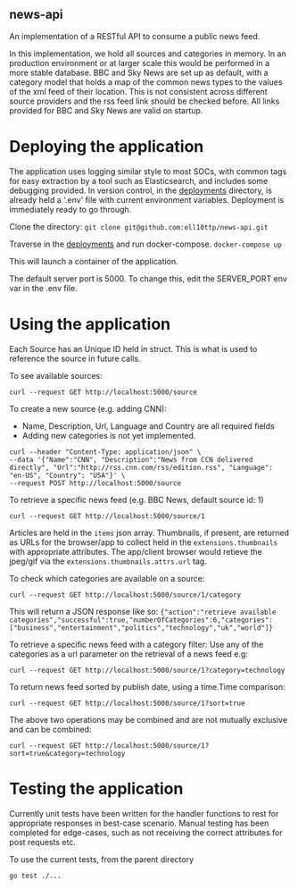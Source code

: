 ## news-api

An implementation of a RESTful API to consume a public news feed.

In this implementation, we hold all sources and categories in memory. In an production environment or at larger scale this would be performed in a more stable database. BBC and Sky News are set up as default, with a category model that holds a map of the common news types to the values of the xml feed of their location. This is not consistent across different source providers and the rss feed link should be checked before. All links provided for BBC and Sky News are valid on startup.

# Deploying the application

The application uses logging similar style to most SOCs, with common tags for easy extraction by a tool such as Elasticsearch, and includes some debugging provided. In version control, in the [deployments](https://github.com/ell10ttp/news-api/tree/main/deployments) directory, is already held a '.env' file with current environment variables. Deployment is immediately ready to go through.

Clone the directory:
`git clone git@github.com:ell10ttp/news-api.git`

Traverse in the [deployments](https://github.com/ell10ttp/news-api/tree/main/deployments) and run docker-compose.
`docker-compose up`

This will launch a container of the application.

The default server port is 5000. To change this, edit the SERVER_PORT env var in the .env file.

# Using the application

Each Source has an Unique ID held in struct. This is what is used to reference the source in future calls.

To see available sources:

```
curl --request GET http://localhost:5000/source
```

To create a new source (e.g. adding CNN):
 - Name, Description, Url, Language and Country are all required fields
 - Adding new categories is not yet implemented.

```
curl --header "Content-Type: application/json" \
--data '{"Name":"CNN", "Description":"News from CCN delivered directly", "Url":"http://rss.cnn.com/rss/edition.rss", "Language": "en-US", "Country": "USA"}' \
--request POST http://localhost:5000/source
```

To retrieve a specific news feed (e.g. BBC News, default source id: 1)

```
curl --request GET http://localhost:5000/source/1
```

Articles are held in the `items` json array.
Thumbnails, if present, are returned as URLs for the browser/app to collect held in the `extensions.thumbnails` with appropriate attributes. The app/client browser would retieve the jpeg/gif via the `extensions.thumbnails.attrs.url` tag.

To check which categories are available on a source:

```
curl --request GET http://localhost:5000/source/1/category
```
This will return a JSON response like so:
`{"action":"retrieve available categories","successful":true,"numberOfCategories":6,"categories":["business","entertainment","politics","technology","uk","world"]}`


To retrieve a specific news feed with a category filter:
Use any of the categories as a url parameter on the retrieval of a news feed e.g:
```
curl --request GET http://localhost:5000/source/1?category=technology
```

To return news feed sorted by publish date, using a time.Time comparison:
```
curl --request GET http://localhost:5000/source/1?sort=true
```

The above two operations may be combined and are not mutually exclusive and can be combined:

```
curl --request GET http://localhost:5000/source/1?sort=true&category=technology
```

# Testing the application

Currently unit tests have been written for the handler functions to rest for appropriate responses in best-case scenario. Manual testing has been completed for edge-cases, such as not receiving the correct attributes for post requests etc.

To use the current tests, from the parent directory
```
go test ./...
```
